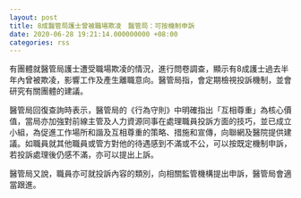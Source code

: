 ```yaml
---
layout: post
title: 8成醫管局護士曾被職場欺凌　醫管局：可按機制申訴
date: 2020-06-28 19:21:14.000000000 +08:00
categories: rss
---
```


有團體就醫管局護士遭受職場欺凌的情況，進行問卷調查，顯示有8成護士過去半年內曾被欺凌，影響工作及產生離職意向。醫管局指，會定期檢視投訴機制，並會研究有關團體的建議。

醫管局回復查詢時表示，醫管局的《行為守則》中明確指出「互相尊重」為核心價值，當局亦加強對前線主管及人力資源同事在處理職員投訴方面的技巧，並已成立小組，為促進工作場所和諧及互相尊重的策略、措施和宣傳，向聯網及醫院提供建議。如職員就其他職員或管方對他的待遇感到不滿或不公，可以按既定機制申訴，若投訴處理後仍感不滿，亦可以提出上訴。

醫管局又說，職員亦可就投訴內容的類別，向相關監管機構提出申訴，醫管局會適當跟進。
